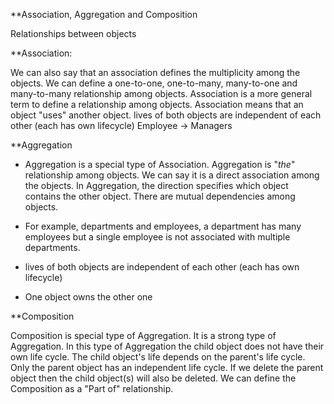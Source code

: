 **Association, Aggregation and Composition

Relationships between objects

**Association: 

We can also say that an association defines the multiplicity among the objects. We can define a one-to-one, one-to-many, many-to-one and many-to-many relationship among objects. Association is a more general term to define a relationship among objects. Association means that an object "uses" another object. 
lives of both objects are independent of each other (each has own lifecycle)
Employee -> Managers

**Aggregation

- Aggregation is a special type of Association. Aggregation is "*the*" relationship among objects. We can say it is a direct association among the objects. In Aggregation, the direction specifies which object contains the other object. There are mutual dependencies among objects.

- For example, departments and employees, a department has many employees but a single employee is not associated with multiple departments.
 
- lives of both objects are independent of each other (each has own lifecycle)
- One object owns the other one

**Composition

Composition is special type of Aggregation. It is a strong type of Aggregation. In this type of Aggregation the child object does not have their own life cycle. The child object's life depends on the parent's life cycle. Only the parent object has an independent life cycle. If we delete the parent object then the child object(s) will also be deleted. We can define the Composition as a "Part of" relationship.
 
 
